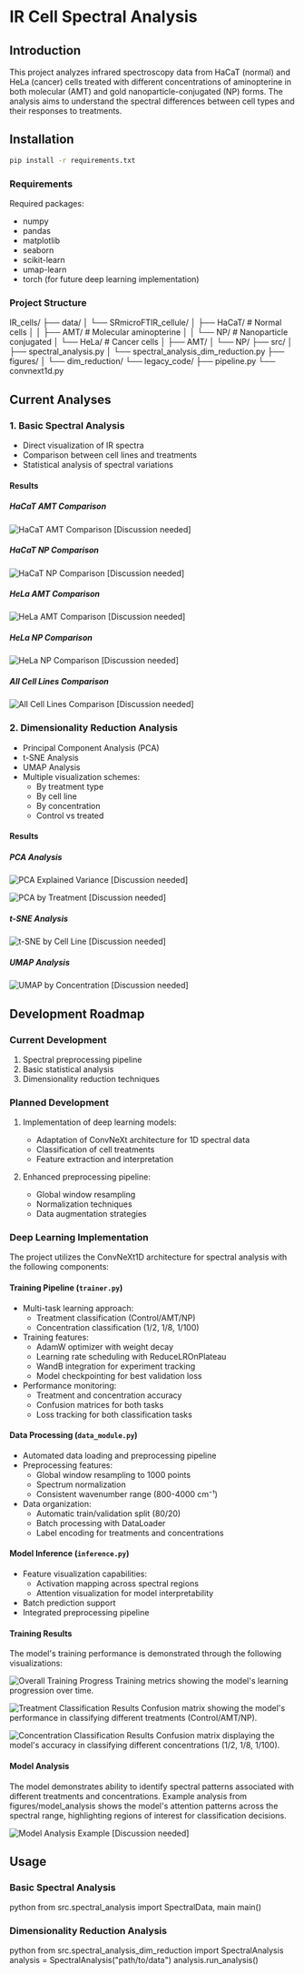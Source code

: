 # IR Cell Spectral Analysis

## Introduction
This project analyzes infrared spectroscopy data from HaCaT (normal) and HeLa (cancer) cells treated with different concentrations of aminopterine in both molecular (AMT) and gold nanoparticle-conjugated (NP) forms. The analysis aims to understand the spectral differences between cell types and their responses to treatments.

## Installation

```bash
pip install -r requirements.txt
```

### Requirements 

Required packages:
- numpy
- pandas
- matplotlib
- seaborn
- scikit-learn
- umap-learn
- torch (for future deep learning implementation)


### Project Structure

IR_cells/
├── data/
│ └── SRmicroFTIR_cellule/
│ ├── HaCaT/ # Normal cells
│ │ ├── AMT/ # Molecular aminopterine
│ │ └── NP/ # Nanoparticle conjugated
│ └── HeLa/ # Cancer cells
│ ├── AMT/
│ └── NP/
├── src/
│ ├── spectral_analysis.py
│ └── spectral_analysis_dim_reduction.py
├── figures/
│ └── dim_reduction/
└── legacy_code/
├── pipeline.py
└── convnext1d.py



## Current Analyses

### 1. Basic Spectral Analysis
- Direct visualization of IR spectra
- Comparison between cell lines and treatments
- Statistical analysis of spectral variations

#### Results

##### HaCaT AMT Comparison
![HaCaT AMT Comparison](figures/simple_plots/HaCaT_AMT_20241216_120035.png)
[Discussion needed]

##### HaCaT NP Comparison
![HaCaT NP Comparison](figures/simple_plots/HaCaT_NP_20241216_120037.png)
[Discussion needed]

##### HeLa AMT Comparison
![HeLa AMT Comparison](figures/simple_plots/HeLa_AMT_20241216_120036.png)
[Discussion needed]

##### HeLa NP Comparison
![HeLa NP Comparison](figures/simple_plots/HeLa_NP_20241216_120038.png)
[Discussion needed]

##### All Cell Lines Comparison
![All Cell Lines Comparison](figures/simple_plots/All_Comparison_20241216_120038.png)
[Discussion needed]

### 2. Dimensionality Reduction Analysis
- Principal Component Analysis (PCA)
- t-SNE Analysis
- UMAP Analysis
- Multiple visualization schemes:
  - By treatment type
  - By cell line
  - By concentration
  - Control vs treated

#### Results
##### PCA Analysis
![PCA Explained Variance](figures/dim_reduction/pca_explained_variance.png)
[Discussion needed]

![PCA by Treatment](figures/dim_reduction/pca_by_treatment.png)
[Discussion needed]

##### t-SNE Analysis
![t-SNE by Cell Line](figures/dim_reduction/t-sne_by_cell_line.png)
[Discussion needed]

##### UMAP Analysis
![UMAP by Concentration](figures/dim_reduction/umap_by_concentration.png)
[Discussion needed]

## Development Roadmap

### Current Development
1. Spectral preprocessing pipeline
2. Basic statistical analysis
3. Dimensionality reduction techniques

### Planned Development
1. Implementation of deep learning models:
   - Adaptation of ConvNeXt architecture for 1D spectral data
   - Classification of cell treatments
   - Feature extraction and interpretation

2. Enhanced preprocessing pipeline:
   - Global window resampling
   - Normalization techniques
   - Data augmentation strategies

### Deep Learning Implementation
The project utilizes the ConvNeXt1D architecture for spectral analysis with the following components:

#### Training Pipeline (`trainer.py`)
- Multi-task learning approach:
  - Treatment classification (Control/AMT/NP)
  - Concentration classification (1/2, 1/8, 1/100)
- Training features:
  - AdamW optimizer with weight decay
  - Learning rate scheduling with ReduceLROnPlateau
  - WandB integration for experiment tracking
  - Model checkpointing for best validation loss
- Performance monitoring:
  - Treatment and concentration accuracy
  - Confusion matrices for both tasks
  - Loss tracking for both classification tasks

#### Data Processing (`data_module.py`)
- Automated data loading and preprocessing pipeline
- Preprocessing features:
  - Global window resampling to 1000 points
  - Spectrum normalization
  - Consistent wavenumber range (800-4000 cm⁻¹)
- Data organization:
  - Automatic train/validation split (80/20)
  - Batch processing with DataLoader
  - Label encoding for treatments and concentrations

#### Model Inference (`inference.py`)
- Feature visualization capabilities:
  - Activation mapping across spectral regions
  - Attention visualization for model interpretability
- Batch prediction support
- Integrated preprocessing pipeline

#### Training Results
The model's training performance is demonstrated through the following visualizations:

![Overall Training Progress](figures/training/convnext_train_overall.png)
Training metrics showing the model's learning progression over time.

![Treatment Classification Results](figures/training/confusion_matrix_treatment.png)
Confusion matrix showing the model's performance in classifying different treatments (Control/AMT/NP).

![Concentration Classification Results](figures/training/confusion_matrix_concentration.png)
Confusion matrix displaying the model's accuracy in classifying different concentrations (1/2, 1/8, 1/100).

#### Model Analysis
The model demonstrates ability to identify spectral patterns associated with different treatments and concentrations. Example analysis from figures/model_analysis shows the model's attention patterns across the spectral range, highlighting regions of interest for classification decisions.

![Model Analysis Example](figures/model_analysis/hacat_amt_1-2_pred_amt_1-2_20241219_170742.png)
[Discussion needed]

## Usage

### Basic Spectral Analysis
python
from src.spectral_analysis import SpectralData, main
main()

### Dimensionality Reduction Analysis
python
from src.spectral_analysis_dim_reduction import SpectralAnalysis
analysis = SpectralAnalysis("path/to/data")
analysis.run_analysis()

